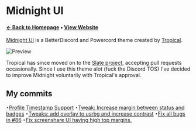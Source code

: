 # Midnight UI
#### [← Back to Homepage](https://fluffapparition.github.io/) • [View Website](https://tropix126.github.io/BetterDiscordStuff/midnight/)

[Midnight UI](https://github.com/Tropix126/BetterDiscordStuff/tree/fa5eece504a7f0aa92f5ec97fd9644893773355e/midnight) is a BetterDiscord and Powercord theme created by [Tropical](https://github.com/Tropix126).

![Preview](https://files.gamebanana.com/bitpit/screenshot_20201028_140600.png)

Tropical has since moved on to the [Slate project](https://discordstyles.github.io/slate-theme/), accepting pull requests occasionally. Since I use this theme alot (fuck the Discord TOS) I've decided to improve Midnight voluntarily with Tropical's approval.

## My commits
‣[Profile Timestamp Support](https://github.com/Tropix126/BetterDiscordStuff/pull/94)
‣[Tweak: Increase margin between status and badges](https://github.com/Tropix126/BetterDiscordStuff/pull/93)
‣[Tweaks: add overlay to usrbg and increase contrast](https://github.com/Tropix126/BetterDiscordStuff/pull/92)
‣[Fix all bugs in #86](https://github.com/Tropix126/BetterDiscordStuff/pull/88)
‣[Fix screenshare UI having high top margins.](https://github.com/Tropix126/BetterDiscordStuff/pull/90)

